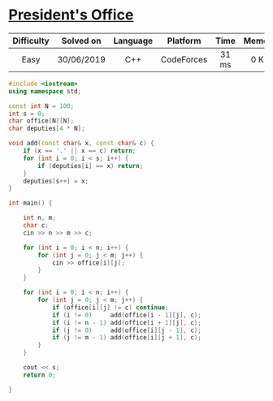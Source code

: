 # [President's Office](https://codeforces.com/contest/6/problem/B)

| Difficulty | Solved on  | Language   | Platform   | Time       | Memory     |
| :--------: | :--------: | :--------: | :--------: | :--------: | :--------: |
| Easy       | 30/06/2019 | C++        | CodeForces | 31 ms      | 0 KB       |

```c++
#include <iostream>
using namespace std;

const int N = 100;
int s = 0;
char office[N][N];
char deputies[4 * N];

void add(const char& x, const char& c) {
    if (x == '.' || x == c) return;
    for (int i = 0; i < s; i++) {
        if (deputies[i] == x) return;
    }
    deputies[s++] = x;
}

int main() {

    int n, m;
    char c;
    cin >> n >> m >> c;

    for (int i = 0; i < n; i++) {
        for (int j = 0; j < m; j++) {
            cin >> office[i][j];
        }
    }

    for (int i = 0; i < n; i++) {
        for (int j = 0; j < m; j++) {
            if (office[i][j] != c) continue;
            if (i != 0)     add(office[i - 1][j], c);
            if (i != n - 1) add(office[i + 1][j], c);
            if (j != 0)     add(office[i][j - 1], c);
            if (j != m - 1) add(office[i][j + 1], c);
        }
    }

    cout << s;
    return 0;

}
```
